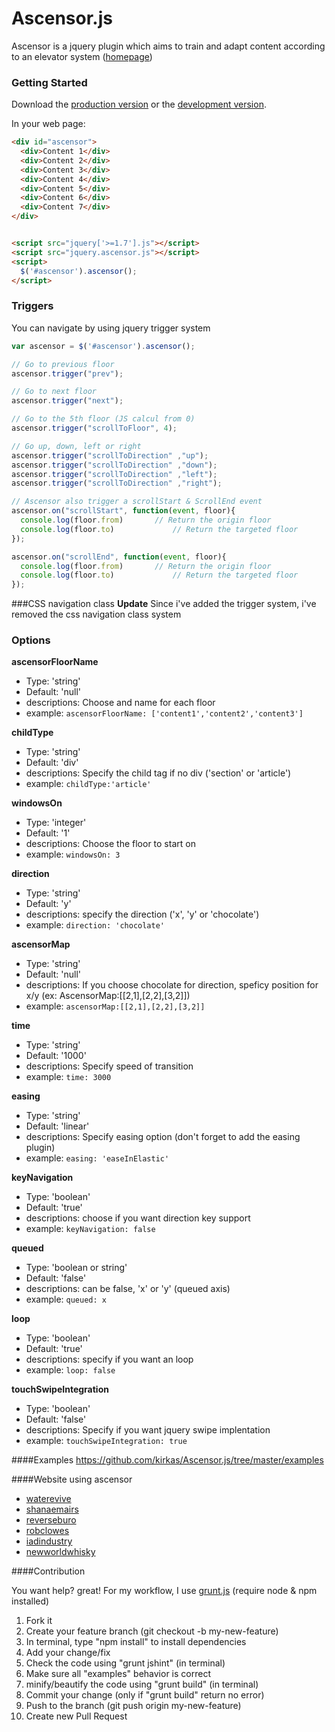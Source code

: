 # Ascensor.js

Ascensor is a jquery plugin which aims to train and adapt content according to an elevator system ([homepage](http://kirkas.ch/ascensor))

### Getting Started
Download the [production version][min] or the [development version][max].

[max]: https://raw.github.com/kirkas/Ascensor.js/master/dist/jquery.ascensor.js
[min]: https://raw.github.com/kirkas/Ascensor.js/master/dist/jquery.ascensor.min.js

In your web page:

```html
<div id="ascensor">
  <div>Content 1</div>
  <div>Content 2</div>
  <div>Content 3</div>
  <div>Content 4</div>
  <div>Content 5</div>
  <div>Content 6</div>  
  <div>Content 7</div>
</div>


<script src="jquery['>=1.7'].js"></script>
<script src="jquery.ascensor.js"></script>
<script>
  $('#ascensor').ascensor();
</script>
```

### Triggers
You can navigate by using jquery trigger system

```js
var ascensor = $('#ascensor').ascensor();

// Go to previous floor
ascensor.trigger("prev");

// Go to next floor
ascensor.trigger("next");

// Go to the 5th floor (JS calcul from 0)
ascensor.trigger("scrollToFloor", 4);

// Go up, down, left or right
ascensor.trigger("scrollToDirection" ,"up");
ascensor.trigger("scrollToDirection" ,"down");
ascensor.trigger("scrollToDirection" ,"left");
ascensor.trigger("scrollToDirection" ,"right");

// Ascensor also trigger a scrollStart & ScrollEnd event
ascensor.on("scrollStart", function(event, floor){
  console.log(floor.from) 		// Return the origin floor
  console.log(floor.to) 			// Return the targeted floor
});

ascensor.on("scrollEnd", function(event, floor){
  console.log(floor.from) 		// Return the origin floor
  console.log(floor.to) 			// Return the targeted floor
});
```

###CSS navigation class
**Update**
Since i've added the trigger system, i've removed the css
navigation class system

### Options


**ascensorFloorName**
- Type: 'string'
- Default: 'null'
- descriptions: Choose and name for each floor
- example: ```ascensorFloorName: ['content1','content2','content3']```

**childType**
- Type: 'string'
- Default: 'div'
- descriptions: Specify the child tag if no div ('section' or 'article')
- example: ```childType:'article'```

**windowsOn**
- Type: 'integer'
- Default: '1'
- descriptions: Choose the floor to start on
- example: ```windowsOn: 3```

**direction**
- Type: 'string'
- Default: 'y'
- descriptions: specify the direction ('x', 'y' or 'chocolate')
- example: ```direction: 'chocolate'```

**ascensorMap**
- Type: 'string'
- Default: 'null'
- descriptions: If you choose chocolate for direction, speficy position for x/y (ex: AscensorMap:[[2,1],[2,2],[3,2]])
- example: ```ascensorMap:[[2,1],[2,2],[3,2]]```

**time**
- Type: 'string'
- Default: '1000'
- descriptions: Specify speed of transition
- example: ```time: 3000```

**easing**
- Type: 'string'
- Default: 'linear'
- descriptions: Specify easing option (don't forget to add the easing plugin)
- example: ```easing: 'easeInElastic'```

**keyNavigation**
- Type: 'boolean'
- Default: 'true'
- descriptions: choose if you want direction key support
- example: ```keyNavigation: false```

**queued**
- Type: 'boolean or string'
- Default: 'false'
- descriptions: can be false, 'x' or 'y' (queued axis)
- example: ```queued: x```

**loop**
- Type: 'boolean'
- Default: 'true'
- descriptions: specify if you want an loop
- example: ```loop: false```

**touchSwipeIntegration**
- Type: 'boolean'
- Default: 'false'
- descriptions: Specify if you want jquery swipe implentation
- example: ```touchSwipeIntegration: true```


####Examples
https://github.com/kirkas/Ascensor.js/tree/master/examples

####Website using ascensor

- [waterevive](http://www.waterevive.com)
- [shanaemairs](http://shanaemairs.com)
- [reverseburo](http://reverseburo.com)
- [robclowes](http://www.robclowes.com)
- [iadindustry](http://iadindustry.se)
- [newworldwhisky](http://newworldwhisky.com.au)

####Contribution

You want help? great!
For my workflow, I use [grunt.js](http://gruntjs.com/) (require node & npm installed)

1. Fork it
2. Create your feature branch (git checkout -b my-new-feature)
3. In terminal, type "npm install" to install dependencies
4. Add your change/fix
5. Check the code using "grunt jshint" (in terminal)
6. Make sure all "examples" behavior is correct 
7. minify/beautify the code using "grunt build" (in terminal)
8. Commit your change (only if "grunt build" return no error)
9. Push to the branch (git push origin my-new-feature)
10. Create new Pull Request